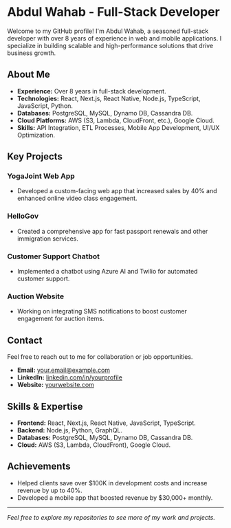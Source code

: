 # Abdul Wahab - Full-Stack Developer

Welcome to my GitHub profile! I'm Abdul Wahab, a seasoned full-stack developer with over 8 years of experience in web and mobile applications. I specialize in building scalable and high-performance solutions that drive business growth.

## About Me

- **Experience:** Over 8 years in full-stack development.
- **Technologies:** React, Next.js, React Native, Node.js, TypeScript, JavaScript, Python.
- **Databases:** PostgreSQL, MySQL, Dynamo DB, Cassandra DB.
- **Cloud Platforms:** AWS (S3, Lambda, CloudFront, etc.), Google Cloud.
- **Skills:** API Integration, ETL Processes, Mobile App Development, UI/UX Optimization.

## Key Projects

### YogaJoint Web App
- Developed a custom-facing web app that increased sales by 40% and enhanced online video class engagement.

### HelloGov
- Created a comprehensive app for fast passport renewals and other immigration services.

### Customer Support Chatbot
- Implemented a chatbot using Azure AI and Twilio for automated customer support.

### Auction Website
- Working on integrating SMS notifications to boost customer engagement for auction items.

## Contact

Feel free to reach out to me for collaboration or job opportunities.

- **Email:** [your.email@example.com](mailto:awahab94@outlook.com)
- **LinkedIn:** [linkedin.com/in/yourprofile](https://www.linkedin.com/in/awahab94/)
- **Website:** [yourwebsite.com](https://abdulwahab.xyz)

## Skills & Expertise

- **Frontend:** React, Next.js, React Native, JavaScript, TypeScript.
- **Backend:** Node.js, Python, GraphQL.
- **Databases:** PostgreSQL, MySQL, Dynamo DB, Cassandra DB.
- **Cloud:** AWS (S3, Lambda, CloudFront), Google Cloud.

## Achievements

- Helped clients save over $100K in development costs and increase revenue by up to 40%.
- Developed a mobile app that boosted revenue by $30,000+ monthly.

---

*Feel free to explore my repositories to see more of my work and projects.*
